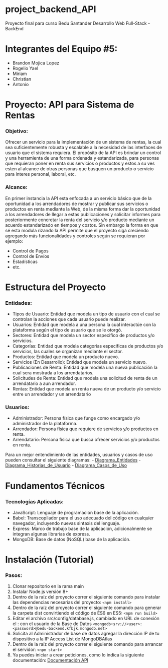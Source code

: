 # project_backend_API

Proyecto final para curso Bedu Santander Desarrollo Web Full-Stack - BackEnd

# Integrantes del Equipo #5:

   - Brandon Mojica Lopez
   - Rogelio Yael
   - Miriam
   - Christian
   - Antonio

# Proyecto: API para Sistema de Rentas

   ### Objetivo: 
   Ofrecer un servicio para la implementación de un sistema de rentas, la cual sea suficientemente robusta y escalable a la necesidad de las interfaces de usuario      que el sistema requiera. El propósito de la API es brindar un control y una herramienta de una forma ordenada y estandarizada, para personas que requieran poner    en renta sus servicios o productos y estos a su ves esten al alcance de otras personas que busquen un producto o servicio para interes personal, laboral, etc.

   ### Alcance: 
   En primer instancia la API esta enfocada a un servicio básico que de la oportunidad a los arrendadores de mostrar y publicar sus servicios o productos en renta      mediante la Web, de la misma forma dar la oportunidad a los arrendadores de llegar a estas publicaciones y solicitar informes para posteriormente concretar la      renta del servicio y/o producto mediante un acuerdo estandarizado en tiempos y costos. Sin embargo la forma en que sé esta modula rizando la API permite que el      proyecto siga creciendo agregando más funcionalidades y controles según se requieran por ejemplo:
   * Control de Pagos
   * Control de Envíos
   * Estadísticas
   * etc.

# Estructura del Proyecto

   ### Entidades:
   - Tipos de Usuario: Entidad que modela un tipo de usuario con el cual se controlan la acciones que cada usuario puede realizar.
   - Usuarios: Entidad que modela a una persona la cual interactúe con la plataforma según el tipo de usuario que se le otorgó.
   - Sectores: Entidad que modela un sector especifico de productos y/o servicios.
   - Categorías: Entidad que modela categorías especificas de productos y/o servicios, las cuales se organizan mediante el sector.
   - Productos: Entidad que modela un producto nuevo.
   - Servicios (En Desarrollo): Entidad que modela un servicio nuevo.
   - Publicaciones de Renta: Entidad que modela una nueva publicación la cual sera mostrada a los arrendatarios.
   - Solicitudes de Renta: Entidad que modela una solicitud de renta de un arrendatario a aun arrendador.
   - Rentas: Entidad que modela un renta nueva de un producto y/o servicio entre un arrendador y un arrendatario

   ### Usuarios:
   - Administrador: Persona física que funge como encargado y/o administrador de la plataforma.
   - Arrendador: Persona física que requiere de servicios y/o productos en renta.
   - Arrendatario: Persona física que busca ofrecer servicios y/o productos en renta.


   Para un mejor entendimiento de las entidades, usuarios y casos de uso pueden consultar el siguiente diagramas:
     - [Diagrama_Entidades](https://drive.google.com/file/d/1uBLKCwS-GS7rOIiohY17Kgi7H9sFHRoK/view?usp=sharing) 
     - [Diagrama_Historias_de_Usuario](https://docs.google.com/document/d/1nPgRO4lJxKA0pWs1SntZzZmJlEOH1swSI4LR8IQuQTk/edit?usp=sharing)
     - [Diagrama_Casos_de_Uso](https://drive.google.com/file/d/1OFqRugTuhmfUXwVrMvSI0av4IHohZGlB/view?usp=sharing)

# Fundamentos Técnicos

  ### Tecnologías Aplicadas:
   - JavaScript: Lenguaje de programación base de la aplicación.
   - Babel: Transcopilador para el uso adecuado del código en cualquier navegador, incluyendo nuevas sintaxis del lenguaje.
   - Express: Marco de trabajo base de la aplicación, adicionalmente se integran algunas librarías de express.
   - MongoDB: Base de datos (NoSQL) base de la aplicación.

# Instalación (Tutorial)

   ### Pasos:
   1. Clonar repositorio en la rama main
   2. Instalar Node.js versión 8+
   3. Dentro de la raíz del proyecto correr el siguiente comando para instalar las dependencias necesarias del proyecto:
        `<npm install>`
   4. Dentro de la raíz del proyecto correr el siguiente comando para generar la carpeta dist convirtiendo el código de ES6 en ES5:
        `<npm run build>`
   5. Editar el archivo src/config/database.js, cambiado en URL de conexión el : con el usuario de la Base de Datos
        `<mongodb+srv://<user>:<password>@bedu-backend.kfbjk.mongodb.net>`
   6. Solicita al Administrador de base de datos agregar la dirección IP de tu dispositivo a la IP Access List de MongoDBAtlas
   7. Dentro de la raíz del proyecto correr el siguiente comando para arrancar el servidor:
        `<npm start>`
   8. Ya puedes iniciar a crear peticiones, como lo indica la siguiente documentación: [Documentación API](#)
